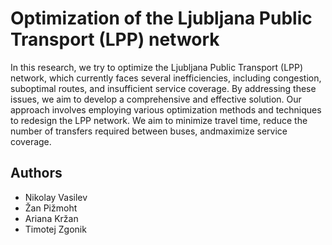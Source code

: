 # Optimization of the Ljubljana Public Transport (LPP) network

 In this research, we try to optimize the Ljubljana Public Transport (LPP) network, which currently faces several inefficiencies, including congestion, suboptimal routes, and insufficient service coverage. By
 addressing these issues, we aim to develop a comprehensive and effective solution. Our approach involves employing various optimization methods and techniques to redesign the LPP network. We aim to minimize travel time, reduce the number of transfers required between buses, andmaximize service coverage.

## Authors

- Nikolay Vasilev
- Žan Pižmoht
- Ariana Kržan
- Timotej Zgonik